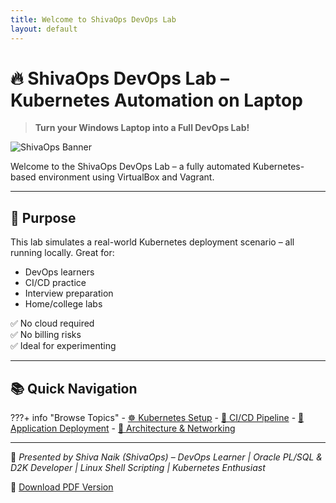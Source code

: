 ```yaml
---
title: Welcome to ShivaOps DevOps Lab
layout: default
---
```


# 🔥 ShivaOps DevOps Lab – Kubernetes Automation on Laptop

> **Turn your Windows Laptop into a Full DevOps Lab!**

![ShivaOps Banner](https://raw.githubusercontent.com/shivaops/assets/main/banner.png)

Welcome to the ShivaOps DevOps Lab – a fully automated Kubernetes-based environment using VirtualBox and Vagrant.

---

## 🎯 Purpose

This lab simulates a real-world Kubernetes deployment scenario – all running locally. Great for:

- DevOps learners
- CI/CD practice
- Interview preparation
- Home/college labs

✅ No cloud required  
✅ No billing risks  
✅ Ideal for experimenting

---

## 📚 Quick Navigation

???+ info "Browse Topics"
    - [☸️ Kubernetes Setup](kubernetes-setup.md)
    - [🔄 CI/CD Pipeline](ci-cd.md)
    - [🚀 Application Deployment](app-deployment.md)
    - [🧱 Architecture & Networking](architecture.md)

---

🎥 *Presented by Shiva Naik (ShivaOps)* – *DevOps Learner | Oracle PL/SQL & D2K Developer | Linux Shell Scripting | Kubernetes Enthusiast*

📄 [Download PDF Version](https://raw.githubusercontent.com/shivaops/assets/main/shivaops-docs.pdf)
